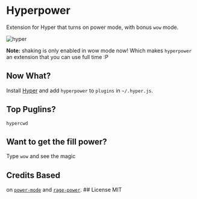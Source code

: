 # Hyperpower 
Extension for Hyper that turns on power mode, with bonus `wow` mode.

 ![hyper](https://cloud.githubusercontent.com/assets/13041/16820268/13c9bfe6-4905-11e6-8fe4-baf8fc8d9293.gif) 
 
 **Note:** shaking is only enabled in wow mode now! Which makes `hyperpower` an extension that you can use full time :P 
 
 ## Now What? 
 Install [Hyper](https://hyper.is) and add `hyperpower` to `plugins` in `~/.hyper.js`. 
 ## Top Puglins? 
 `hypercwd` 
 ## Want to get the fill power? 
 Type `wow` and see the magic 
 ## Credits Based 
 on [`power-mode`](https://atom.io/packages/power-mode) and [`rage-power`](https://github.com/itszero/rage-power). ## License MIT
